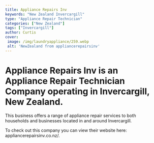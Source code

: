 ```yaml
---
title: Appliance Repairs Inv
keywords: "New Zealand Invercargill"
type: "Appliance Repair Technician"
categories: ["New Zealand"]
tags: ["Invercargill"]
author: Curtis
cover:
 image: /img/laundryappliance/259.webp
 alt: 'NewZealand from appliancerepairsinv'
---
```


# Appliance Repairs Inv is an Appliance Repair Technician Company operating in Invercargill, New Zealand.

This business offers a range of appliance repair services to both households and businesses located in and around Invercargill.



To check out this company you can view their website here: appliancerepairsinv.co.nz/.

